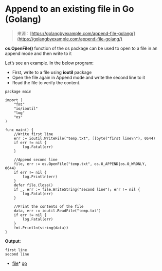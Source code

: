 <!--yml
category: 未分类
date: 2024-10-13 06:07:29
-->

# Append to an existing file in Go (Golang)

> 来源：[https://golangbyexample.com/append-file-golang/](https://golangbyexample.com/append-file-golang/)

**os.OpenFile()** function of the os package can be used to open to a file in an append mode and then write to it

Let’s see an example. In the below program:

*   First, write to a file using **ioutil** package
*   Open the file again in Append mode and write the second line to it
*   Read the file to verify the content.

```
package main

import (
    "fmt"
    "io/ioutil"
    "log"
    "os"
)

func main() {
    //Write first line
    err := ioutil.WriteFile("temp.txt", []byte("first line\n"), 0644)
    if err != nil {
        log.Fatal(err)
    }

    //Append second line
    file, err := os.OpenFile("temp.txt", os.O_APPEND|os.O_WRONLY, 0644)
    if err != nil {
        log.Println(err)
    }
    defer file.Close()
    if _, err := file.WriteString("second line"); err != nil {
        log.Fatal(err)
    }

    //Print the contents of the file
    data, err := ioutil.ReadFile("temp.txt")
    if err != nil {
        log.Fatal(err)
    }
    fmt.Println(string(data))
}
```

**Output:**

```
first line
second line
```

*   [file](https://golangbyexample.com/tag/file/)*   [go](https://golangbyexample.com/tag/go/)